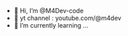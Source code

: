 - 👋 Hi, I’m @M4Dev-code
- 👀 yt channel : youtube.com/@m4dev
- 🌱 I’m currently learning ...

<!---
M4Dev-code/M4Dev-code is a ✨ special ✨ repository because its `README.md` (this file) appears on your GitHub profile.
You can click the Preview link to take a look at your changes.
--->
